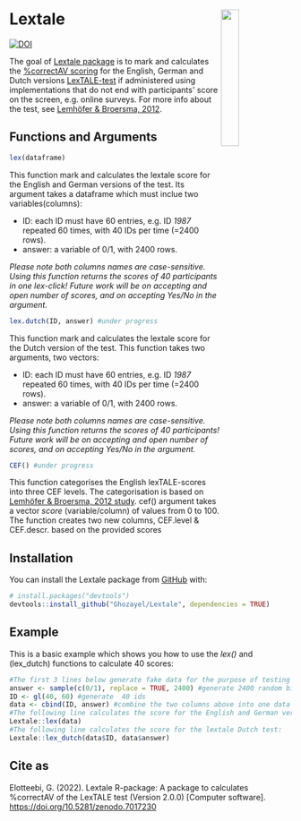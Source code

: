 
# Lextale <a href='https://fgazzelloni.github.io/oregonfrogs/'><img src='https://user-images.githubusercontent.com/53487593/193571550-1435e3ab-984d-4471-96f2-e8550a8a48c9.png' align="right" width="25%" min-width="120px" /></a>

<!-- README.md is generated from README.Rmd. Please edit that file -->


<!-- badges: start -->
[![DOI](https://zenodo.org/badge/525854071.svg)](https://zenodo.org/badge/latestdoi/525854071)
<!-- badges: end -->

The goal of [Lextale package](https://ghozayel.github.io/Lextale/) is to mark and calculates the [%correctAV scoring](https://www.lextale.com/scoring.html) for the English, German and Dutch versions [LexTALE-test](https://www.lextale.com) if administered using implementations that do not end with participants' score on the screen, e.g. online surveys. For more info about the test, see [Lemhöfer & Broersma, 2012](https://www.lextale.com/pdf/Lemhofer_Broersma_2012.pdf).

## Functions and Arguments

``` r
lex(dataframe)
```
This function mark and calculates the lextale score for the English and German versions of the test. Its argument takes a dataframe which must inclue two variables(columns):
- ID: each ID must have 60 entries, e.g. ID *1987* repeated 60 times, with 40 IDs per time (=2400 rows).
- answer: a variable of 0/1, with 2400 rows. 

*Please note both columns names are case-sensitive.
Using this function returns the scores of 40 participants in one lex-click!
Future work will be on accepting and open number of scores, and on accepting Yes/No in the argument.* 

``` r
lex.dutch(ID, answer) #under progress
```
This function mark and calculates the lextale score for the Dutch version of the test. This function takes two arguments, two vectors:
- ID: each ID must have 60 entries, e.g. ID *1987* repeated 60 times, with 40 IDs per time (=2400 rows).
- answer: a variable of 0/1, with 2400 rows. 

*Please note both columns names are case-sensitive.
Using this function returns the scores of 40 participants!
Future work will be on accepting and open number of scores, and on accepting Yes/No in the argument.* 

``` r
CEF() #under progress
```
This function categorises the English lexTALE-scores into three CEF levels. The categorisation is based on [Lemhöfer & Broersma, 2012 study](https://www.lextale.com/pdf/Lemhofer_Broersma_2012.pdf). cef() argument takes a vector *score* (variable/column) of values from 0 to 100. The function creates two new columns, CEF.level & CEF.descr. based on the provided scores


## Installation

You can install the Lextale package from [GitHub](https://github.com/) with:

``` r
# install.packages("devtools")
devtools::install_github("Ghozayel/Lextale", dependencies = TRUE)
```

## Example

This is a basic example which shows you how to use the *lex()* and (lex_dutch) functions to calculate 40 scores:

``` r
#The first 3 lines below generate fake data for the purpose of testing the functions:
answer <- sample(c(0/1), replace = TRUE, 2400) #generate 2400 random binary responses
ID <- gl(40, 60) #generate  40 ids
data <- cbind(ID, answer) #combine the two columns above into one data
#The following line calculates the score for the English and German versions of lextale-test:
Lextale::lex(data)
#The following line calculates the score for the lextale Dutch test:
Lextale::lex_dutch(data$ID, data$answer)
```

## Cite as

Elotteebi, G. (2022). Lextale R-package: A package to calculates %correctAV of the LexTALE test (Version 2.0.0) [Computer software]. https://doi.org/10.5281/zenodo.7017230

